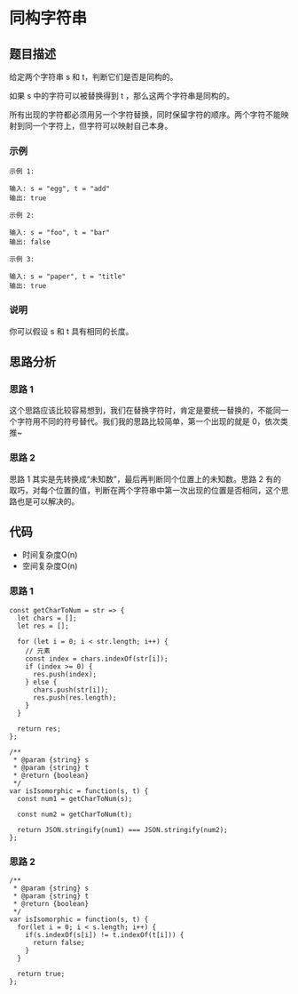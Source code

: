 # 同构字符串

## 题目描述
给定两个字符串 s 和 t，判断它们是否是同构的。

如果 s 中的字符可以被替换得到 t ，那么这两个字符串是同构的。

所有出现的字符都必须用另一个字符替换，同时保留字符的顺序。两个字符不能映射到同一个字符上，但字符可以映射自己本身。

### 示例
```
示例 1:

输入: s = "egg", t = "add"
输出: true

示例 2:

输入: s = "foo", t = "bar"
输出: false

示例 3:

输入: s = "paper", t = "title"
输出: true
```

### 说明
你可以假设 s 和 t 具有相同的长度。

## 思路分析
### 思路 1
这个思路应该比较容易想到，我们在替换字符时，肯定是要统一替换的，不能同一个字符用不同的符号替代。我们我的思路比较简单，第一个出现的就是 0，依次类推~

### 思路 2
思路 1 其实是先转换成“未知数”，最后再判断同个位置上的未知数。思路 2 有的取巧，对每个位置的值，判断在两个字符串中第一次出现的位置是否相同，这个思路也是可以解决的。


## 代码
- 时间复杂度O(n)
- 空间复杂度O(n)

### 思路 1
```
const getCharToNum = str => {
  let chars = [];
  let res = [];

  for (let i = 0; i < str.length; i++) {
    // 元素
    const index = chars.indexOf(str[i]);
    if (index >= 0) {
      res.push(index);
    } else {
      chars.push(str[i]);
      res.push(res.length);
    }
  }

  return res;
};

/**
 * @param {string} s
 * @param {string} t
 * @return {boolean}
 */
var isIsomorphic = function(s, t) {
  const num1 = getCharToNum(s);

  const num2 = getCharToNum(t);

  return JSON.stringify(num1) === JSON.stringify(num2);
};
```

### 思路 2
```
/**
 * @param {string} s
 * @param {string} t
 * @return {boolean}
 */
var isIsomorphic = function(s, t) {
  for(let i = 0; i < s.length; i++) {
    if(s.indexOf(s[i]) != t.indexOf(t[i])) {
      return false;
    }
  }
  
  return true;
};
```